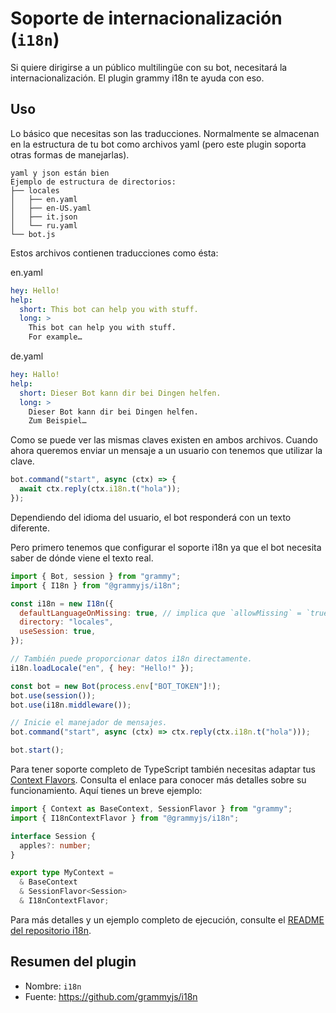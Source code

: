 # Soporte de internacionalización (`i18n`)

Si quiere dirigirse a un público multilingüe con su bot, necesitará la internacionalización.
El plugin grammy i18n te ayuda con eso.

## Uso

Lo básico que necesitas son las traducciones.
Normalmente se almacenan en la estructura de tu bot como archivos yaml (pero este plugin soporta otras formas de manejarlas).

```plaintext
yaml y json están bien
Ejemplo de estructura de directorios:
├── locales
│   ├── en.yaml
│   ├── en-US.yaml
│   ├── it.json
│   └── ru.yaml
└── bot.js
```

Estos archivos contienen traducciones como ésta:

en.yaml

```yaml
hey: Hello!
help:
  short: This bot can help you with stuff.
  long: >
    This bot can help you with stuff.
    For example…
```

de.yaml

```yaml
hey: Hallo!
help:
  short: Dieser Bot kann dir bei Dingen helfen.
  long: >
    Dieser Bot kann dir bei Dingen helfen.
    Zum Beispiel…
```

Como se puede ver las mismas claves existen en ambos archivos.
Cuando ahora queremos enviar un mensaje a un usuario con tenemos que utilizar la clave.

```ts
bot.command("start", async (ctx) => {
  await ctx.reply(ctx.i18n.t("hola"));
});
```

Dependiendo del idioma del usuario, el bot responderá con un texto diferente.

Pero primero tenemos que configurar el soporte i18n ya que el bot necesita saber de dónde viene el texto real.

```js
import { Bot, session } from "grammy";
import { I18n } from "@grammyjs/i18n";

const i18n = new I18n({
  defaultLanguageOnMissing: true, // implica que `allowMissing` = `true`
  directory: "locales",
  useSession: true,
});

// También puede proporcionar datos i18n directamente.
i18n.loadLocale("en", { hey: "Hello!" });

const bot = new Bot(process.env["BOT_TOKEN"]!);
bot.use(session());
bot.use(i18n.middleware());

// Inicie el manejador de mensajes.
bot.command("start", async (ctx) => ctx.reply(ctx.i18n.t("hola")));

bot.start();
```

Para tener soporte completo de TypeScript también necesitas adaptar tus [Context Flavors](../guide/context.md#context-flavors).
Consulta el enlace para conocer más detalles sobre su funcionamiento.
Aquí tienes un breve ejemplo:

```ts
import { Context as BaseContext, SessionFlavor } from "grammy";
import { I18nContextFlavor } from "@grammyjs/i18n";

interface Session {
  apples?: number;
}

export type MyContext =
  & BaseContext
  & SessionFlavor<Session>
  & I18nContextFlavor;
```

Para más detalles y un ejemplo completo de ejecución, consulte el [README del repositorio i18n](https://github.com/grammyjs/i18n#readme).

## Resumen del plugin

- Nombre: `i18n`
- Fuente: <https://github.com/grammyjs/i18n>
